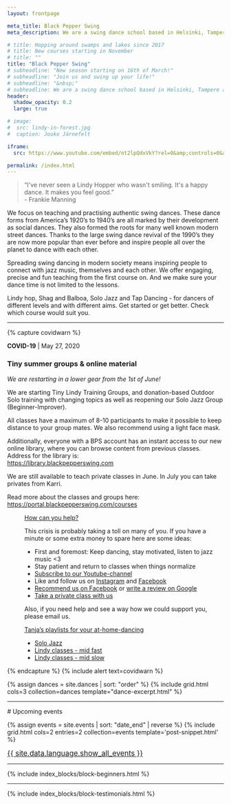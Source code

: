 ```yaml
---
layout: frontpage

meta_title: Black Pepper Swing
meta_description: We are a swing dance school based in Helsinki, Tampere and Jyväskylä, founded and run through passion for authentic swing dances. We teach, organize, social dance, perform and keep the dance floor busy.

# title: Hopping around swamps and lakes since 2017
# title: New courses starting in November
# title: ""
title: "Black Pepper Swing"
# subheadline: "New season starting on 16th of March!"
# subheadline: "Join us and swing up your life!"
# subheadline: "&nbsp;"
# subheadline: We are a swing dance school based in Helsinki, Tampere and Jyväskylä, founded and run through passion for authentic swing dances. We teach, organize, social dance, perform and keep the dance floor busy.
header:
  shadow_opacity: 0.2
  large: true

# image:
#  src: lindy-in-forest.jpg
#  caption: Jouko Järnefelt

iframe:
  src: https://www.youtube.com/embed/nt2lpQdxVkY?rel=0&amp;controls=0&amp;disablekb=1&amp;playsinline=1&amp;showinfo=0&amp;version=3&amp;loop=1&amp;playlist=nt2lpQdxVkY&amp;autoplay=1&amp;enablejsapi=1

permalink: /index.html
---
```


<!--
{% comment %}

## Our teachers

{% include grid.html cols=4 collection=site.teachers template='teacher-snippet.html' %}

{% endcomment %}
-->

> “I've never seen a Lindy Hopper who wasn't smiling. It's a happy dance. It makes you feel good.”  
  \- Frankie Manning

We focus on teaching and practising authentic swing dances. These dance forms from America’s 1920’s to 1940’s are all marked by their development as social dances. They also formed the roots for many well known modern street dances. Thanks to the large swing dance revival of the 1990’s they are now more popular than ever before and inspire people all over the planet to dance with each other. 

Spreading swing dancing in modern society means inspiring people to connect with jazz music, themselves and each other. We offer engaging, precise and fun teaching from the first course on. And we make sure your dance time is not limited to the lessons.

Lindy hop, Shag and Balboa, Solo Jazz and Tap Dancing - for dancers of different levels and with different aims. Get started or get better. Check which course would suit you.

<!--

<div class="text-center">
  <a href="{{ site.baseurl }}/courses" class="button">Check the courses</a>
  <p>
  We offer Lindy hop, Tap dancing, Solo Jazz and Slow dancing.<br/>
  Registration is open!
  </p>
</div>

-->


<div class="t50"><hr/></div>

{% capture covidwarn %}
<p><b>COVID-19</b> | May 27, 2020</p> <h3>Tiny summer groups &amp; online material</h3>
<i>We are restarting in a lower gear from the 1st of June!</i>
<p>We are starting Tiny Lindy Training Groups,  and donation-based Outdoor Solo training with changing topics as well as reopening our Solo Jazz Group (Beginner-Improver).</p>
<p>All classes have a maximum of 8-10 participants to make it possible to keep distance to your group mates. We also recommend using a light face mask.</p>
<p>Additionally, everyone with a BPS account has an instant access to our new online library, where you can browse content from previous classes. Address for the library is:<br/><a href="https://library.blackpepperswing.com/">https://library.blackpepperswing.com</a></p>
<p>We are still available to teach private classes in June. In July you can take privates from Karri.</p>
<p>Read more about the classes and groups here:<br/>
<a href="https://portal.blackpepperswing.com/courses">https://portal.blackpepperswing.com/courses</a>
</p>

<dl class="accordion" data-accordion>
  <dd class="accordion-navigation">
    <a href="#howto-help">How can you help?</a>
    <div id="howto-help" class="content">
<p>This crisis is probably taking a toll on many of you. If you have a minute or some extra money to spare here are some ideas:</p>
<ul>
<li>First and foremost: Keep dancing, stay motivated, listen to jazz music <3</li>
<li>Stay patient and return to classes when things normalize</li>
<li><a href="https://www.youtube.com/c/blackpepperswing?sub_confirmation=1" target="_blank" rel="noopener noreferrer">Subscribe to our Youtube-channel</a></li>
<li>Like and follow us on <a href="https://www.instagram.com/blackpepperswing/" target="_blank" rel="noopener noreferrer">Instagram</a> and <a href="https://www.facebook.com/blackpepperswing/" target="_blank" rel="noopener noreferrer">Facebook</a>
</li>
<li>
<a href="https://www.facebook.com/login/?next=https%3A%2F%2Fwww.facebook.com%2Fblackpepperswing%2Freviews%2F" target="_blank" rel="noopener noreferrer">Recommend us on Facebook</a> or <a href="https://g.page/blackpepperswing/review?rc" target="_blank" rel="noopener noreferrer">write a review on Google</a>
</li>
<li><a href="https://blackpepperswing.com/services/#private-classes" target="_blank" rel="noopener noreferrer">Take a private class with us</a></li>
</ul>
<p>Also, if you need help and see a way how we could support you, please email us.</p>
    </div>
  </dd>
  <dd class="accordion-navigation">
    <a href="#danceathome-music">Tanja’s playlists for your at-home-dancing</a>
    <div id="danceathome-music" class="content"><ul>
<li><a href="https://open.spotify.com/playlist/46xyHq9USHUU8oyEDscMVA?si=RPNdzrf1S5OzsuLcM1k8WQ" target="_blank">Solo Jazz</a></li>
<li><a href="https://open.spotify.com/playlist/02b3VBQAntX9KmBNuSqEIE?si=1GXp5BkKTrmA1YWzi5Ud_A" target="_blank">Lindy classes - mid fast</a></li>
<li><a href="https://open.spotify.com/playlist/3GXUexIVeXvxCuWzPcjqy1?si=AafwfOJ4SBenXCl-s3vXhw" target="_blank">Lindy classes - mid slow</a></li>
</ul>
    </div>
  </dd>
  <!-- ... -->
</dl>
{% endcapture %}
{% include alert text=covidwarn %}


{% assign dances = site.dances | sort: "order" %}
{% include grid.html cols=3 collection=dances template="dance-excerpt.html" %}


<div class="t50"><hr/></div>
# Upcoming events

{% assign events = site.events | sort: "date_end" | reverse %}
{% include grid.html cols=2 entries=2 collection=events template='post-snippet.html' %}
<div class="text-center t50">
  <a href="{{ site.baseurl }}/events"><big>{{ site.data.language.show_all_events }}</big></a>
</div>


<div class="t50"><hr/></div>

{% include index_blocks/block-beginners.html %}


<div class="t50"><hr/></div>

{% include index_blocks/block-testimonials.html %}

<!--
{% comment %}

## Latest articles

{% include grid.html cols=2 entries=2 collection=site.posts template='post-snippet.html' %}
<div class="text-center">
  <a href="blog"><big>{{ site.data.language.show_all_articles }}</big></a>
</div>

{% endcomment %}
-->
